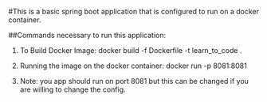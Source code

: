 #This is a basic spring boot application that is configured to run on a docker container.

##Commands necessary to run this application:
1) To Build Docker Image: docker build -f Dockerfile -t learn_to_code .

2) Running the image on the docker container: docker run -p 8081:8081

3) Note: you app should run on port 8081 but this can be changed if you are willing to change the config.